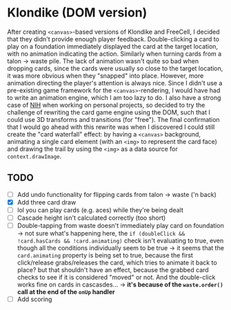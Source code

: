 # Klondike (DOM version)

After creating `<canvas>`-based versions of Klondike and FreeCell, I decided that they didn't provide enough player feedback. Double-clicking a card to play on a foundation immediately displayed the card at the target location, with no animation indicating the action. Similarly when turning cards from a talon -> waste pile. The lack of animation wasn't quite so bad when dropping cards, since the cards were usually so close to the target location, it was more obvious when they "snapped" into place. However, more animation directing the player's attention is always nice. Since I didn't use a pre-existing game framework for the `<canvas>`-rendering, I would have had to write an animation engine, which I am too lazy to do. I also have a strong case of [NIH](https://en.wikipedia.org/wiki/Not_invented_here) when working on personal projects, so decided to try the challenge of rewriting the card game engine using the DOM, such that I could use 3D transforms and transitions (for "free"). The final confirmation that I would go ahead with this rewrite was when I discovered I could still create the "card waterfall" effect: by having a `<canvas>` background, animating a single card element (with an `<img>` to represent the card face) and drawing the trail by using the `<img>` as a data source for `context.drawImage`.

## TODO

- [ ] Add undo functionality for flipping cards from talon -> waste ('n back)
- [x] Add three card draw
- [ ] lol you can play cards (e.g. aces) while they're being dealt
- [ ] Cascade height isn't calculated correctly (too short)
- [ ] Double-tapping from waste doesn't immediately play card on foundation
  -> not sure what's happening here, the `if (doubleClick && !card.hasCards && !card.animating)` check isn't evaluating to true, even though all the conditions individually seem to be true
  -> it seems that the `card.animating` property is being set to true, because the first click/release grabs/releases the card, which tries to animate it back to place? but that shouldn't have an effect, because the grabbed card checks to see if it is considered "moved" or not. And the double-click works fine on cards in cascasdes...
  -> **it's because of the `waste.order()` call at the end of the `onUp` handler**
- [ ] Add scoring

